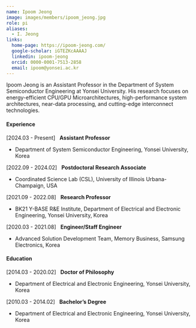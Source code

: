 ```yaml
---
name: Ipoom Jeong
image: images/members/ipoom_jeong.jpg
role: pi
aliases:
  - I. Jeong
links:
  home-page: https://ipoom-jeong.com/
  google-scholar: iGTEZKcAAAAJ
  linkedin: ipoom-jeong
  orcid: 0000-0001-7513-2858
  email: ipoom@yonsei.ac.kr
---
```


Ipoom Jeong is an Assistant Professor in the Department of System Semiconductor Engineering at Yonsei University. His research focuses on energy-efficient CPU/GPU Microarchitectures, high-performance system architectures, near-data processing, and cutting-edge interconnect technologies.

<!--
He earned his Ph.D. degree from the Department of Electrical and Electronic Engineering at Yonsei University in 2020. His research expertise encompasses roles such as a Hardware Engineer in the Memory Business division at Samsung Electronics (2020-2021), a Research Professor in the School of Electrical and Electronic Engineering at Yonsei University (2021-2022), and a Postdoctoral Research Associate at the University of Illinois Urbana-Champaign (2022-2024).
-->

#### **Experience**

[2024.03 - Present] $~$ **Assistant Professor**
- Department of System Semiconductor Engineering, Yonsei University, Korea

[2022.09 - 2024.02] $~$ **Postdoctoral Research Associate**<br>
- Coordinated Science Lab (CSL), University of Illinois Urbana-Champaign, USA

[2021.09 - 2022.08] $~$ **Research Professor**<br>
- BK21 Y-BASE R&E Institute, Department of Electrical and Electronic Engineering, Yonsei University, Korea

[2020.03 - 2021.08] $~$ **Engineer/Staff Engineer**<br>
- Advanced Solution Development Team, Memory Business, Samsung Electronics, Korea

#### **Education**

[2014.03 - 2020.02] $~$ **Doctor of Philosophy**<br>
- Department of Electrical and Electronic Engineering, Yonsei University, Korea

[2010.03 - 2014.02] $~$ **Bachelor’s Degree**<br>
- Department of Electrical and Electronic Engineering, Yonsei University, Korea

